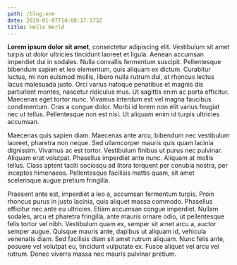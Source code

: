 ```yaml
---
path: /blog-one
date: 2019-01-07T14:08:17.573Z
title: Hello World
---
```

**Lorem ipsum dolor sit amet**, consectetur adipiscing elit. Vestibulum sit amet turpis ut dolor ultricies tincidunt laoreet et ligula. Aenean accumsan imperdiet dui in sodales. Nulla convallis fermentum suscipit. Pellentesque bibendum sapien et leo elementum, quis aliquam ex dictum. Curabitur luctus, mi non euismod mollis, libero nulla rutrum dui, at rhoncus lectus lacus malesuada justo. Orci varius natoque penatibus et magnis dis parturient montes, nascetur ridiculus mus. Ut sagittis enim ac porta efficitur. Maecenas eget tortor nunc. Vivamus interdum est vel magna faucibus condimentum. Cras a congue dolor. Morbi id lorem non elit varius feugiat nec ut tellus. Pellentesque non est nisi. Ut aliquam enim id turpis ultricies accumsan.

Maecenas quis sapien diam. Maecenas ante arcu, bibendum nec vestibulum laoreet, pharetra non neque. Sed ullamcorper mauris quis quam lacinia dignissim. Vivamus ac est tortor. Vestibulum finibus ut purus nec pulvinar. Aliquam erat volutpat. Phasellus imperdiet ante nunc. Aliquam at mollis tellus. Class aptent taciti sociosqu ad litora torquent per conubia nostra, per inceptos himenaeos. Pellentesque facilisis mattis quam, sit amet scelerisque augue pretium fringilla.

Praesent ante est, imperdiet a leo a, accumsan fermentum turpis. Proin rhoncus purus in justo lacinia, quis aliquet massa commodo. Phasellus efficitur nec ante eu ultricies. Etiam accumsan congue imperdiet. Nullam sodales, arcu et pharetra fringilla, ante mauris ornare odio, ut pellentesque felis tortor vel nibh. Vestibulum quam ex, semper sit amet arcu a, auctor semper augue. Quisque mauris ante, dapibus ut aliquam id, vehicula venenatis diam. Sed facilisis diam sit amet rutrum aliquam. Nunc felis ante, posuere vel volutpat eu, tincidunt vulputate ex. Fusce aliquet vel arcu vel rutrum. Donec viverra massa nec mauris pulvinar pretium.
